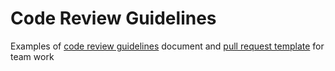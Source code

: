 # Code Review Guidelines

Examples of [code review guidelines](https://github.com/fyodorio/code-review-guidelines/blob/master/code_review_guidelines.md) document and [pull request template](https://github.com/fyodorio/code-review-guidelines/blob/master/pull_request_template.md) for team work
